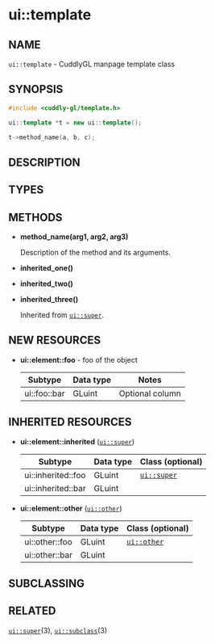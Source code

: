 ui::template
============

## NAME ##

`ui::template` - CuddlyGL manpage template class

## SYNOPSIS ##

<!-- Show each *new* method that the class provides. -->

```cpp
#include <cuddly-gl/template.h>

ui::template *t = new ui::template();

t->method_name(a, b, c);
```

## DESCRIPTION ##

<!-- Overview of what is added in this class.  If larger concepts are
introduced, add headings directly below to discuss each concept in
detail.  Include code snippets in additional headings where
relevant. -->

## TYPES ##

<!-- Optional section.  If the class has new types or special
namespaces, describe them here.  New resource namespaces should be
described in the NEW RESOURCES section, not here. -->

## METHODS ##

<!-- Only describe the public call interface.  Protected or private
methods should not be listed. -->

* **method_name(arg1, arg2, arg3)**

  Description of the method and its arguments.

<!-- Group methods inherited from each superclass together, and link
to that manual page.  Links should go to where the methods are
*defined*, rather than immediate superclasses (where different). -->

* **inherited_one()**
* **inherited_two()**
* **inherited_three()**

  Inherited from [`ui::super`](ui::super).

## NEW RESOURCES ##

* **ui::element::foo** - foo of the object

  | Subtype      | Data type | Notes           |
  | ------------ | --------- | --------------- |
  | ui::foo::bar | GLuint    | Optional column |

## INHERITED RESOURCES ##

* **ui::element::inherited** ([`ui::super`](ui::super))

  | Subtype            | Data type | Class (optional)         |
  | ------------------ | --------- | ------------------------ |
  | ui::inherited::foo | GLuint    | [`ui::super`](ui::super) |
  | ui::inherited::bar | GLuint    |                          |

* **ui::element::other** ([`ui::other`](ui::other))

  | Subtype        | Data type | Class (optional)         |
  | -------------- | --------- | ------------------------ |
  | ui::other::foo | GLuint    | [`ui::other`](ui::other) |
  | ui::other::bar | GLuint    |                          |

<!-- If the entire type and all subtypes are inherited from a single
class, link the class after the type name and omit the Class column
from the table.  Otherwise, omit the class following the type name,
add the Class column to the subtype table, and link to the appropriate
class for each subtype. -->

## SUBCLASSING ##

<!-- Optional section.  Any particular instructions on special
subclassing needs for the class. -->

## RELATED ##

<!-- Links to direct parent classes and subclasses of the class.  Each
link should be followed with the parenthesized section number of the
other page; programming libraries are always in section 3.  Links
should be separated by commas. -->

[`ui::super`](ui::super)(3), [`ui::subclass`](ui::subclass)(3)
